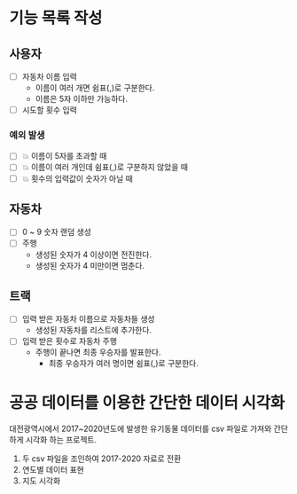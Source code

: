 기능 목록 작성
==========

## 사용자
- [ ] 자동차 이름 입력
  * 이름이 여러 개면 쉼표(,)로 구분한다.
  * 이름은 5자 이하만 가능하다.
- [ ] 시도할 횟수 입력
### 예외 발생
- [ ] :boom: 이름이 5자를 초과할 때  
- [ ] :boom: 이름이 여러 개인데 쉼표(,)로 구분하지 않았을 때  
- [ ] :boom: 횟수의 입력값이 숫자가 아닐 때

## 자동차
- [ ] 0 ~ 9 숫자 랜덤 생성
- [ ] 주행
  * 생성된 숫자가 4 이상이면 전진한다.
  * 생성된 숫자가 4 미만이면 멈춘다.
## 트랙
- [ ] 입력 받은 자동차 이름으로 자동차들 생성
  * 생성된 자동차를 리스트에 추가한다.
- [ ] 입력 받은 횟수로 자동차 주행
  * 주행이 끝나면 최종 우승자를 발표한다.
    * 최종 우승자가 여러 명이면 쉼표(,)로 구분한다.


# 공공 데이터를 이용한 간단한 데이터 시각화

대전광역시에서 2017~2020년도에 발생한 유기동물 데이터를 csv 파일로 가져와 간단하게 시각화 하는 프로젝트.

1. 두 csv 파일을 조인하여 2017-2020 자료로 전환
2. 연도별 데이터 표현
3. 지도 시각화
